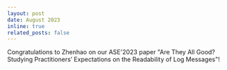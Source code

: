 ```yaml
---
layout: post
date: August 2023
inline: true
related_posts: false
---
```


Congratulations to Zhenhao on our ASE'2023 paper "Are They All Good? Studying Practitioners’ Expectations on the Readability of Log Messages"!